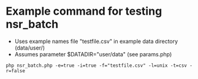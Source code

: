 # Example command for testing nsr_batch

* Uses example names file "testfile.csv" in example data directory (data/user/)
* Assumes parameter $DATADIR="user/data" (see params.php)

``` 
php nsr_batch.php -e=true -i=true -f="testfile.csv" -l=unix -t=csv -r=false
```
